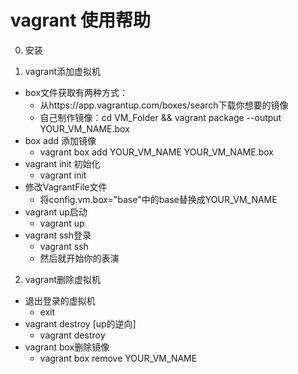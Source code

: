 # vagrant 使用帮助

0. 安装

1. vagrant添加虚拟机
- box文件获取有两种方式：
	- 从https://app.vagrantup.com/boxes/search下载你想要的镜像
	- 自己制作镜像：cd VM_Folder && vagrant package --output YOUR_VM_NAME.box
- box add 添加镜像
	- vagrant box add YOUR_VM_NAME YOUR_VM_NAME.box
- vagrant init 初始化
	- vagrant init
- 修改VagrantFile文件
	- 将config.vm.box="base"中的base替换成YOUR_VM_NAME
- vagrant up启动
	- vagrant up
- vagrant ssh登录
	- vagrant ssh
	- 然后就开始你的表演

2. vagrant删除虚拟机
- 退出登录的虚拟机
	- exit
- vagrant destroy [up的逆向]
	- vagrant destroy
- vagrant box删除镜像
	- vagrant box remove YOUR_VM_NAME
